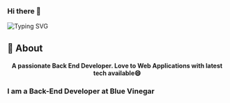 ### Hi there 👋

![Typing SVG](https://readme-typing-svg.herokuapp.com?font=Architects+Daughter&color=white&size=30&lines=Hey!+It's+Yusoff!+👋;I'm+a+Back+End+Developer)

## 🧐 About

<h4 align="center">A passionate Back  End Developer. Love to  Web Applications with latest tech available😄</h4>

### I am a Back-End Developer at Blue Vinegar

